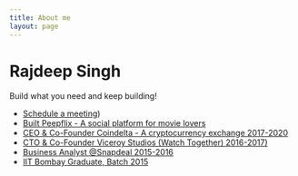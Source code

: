 ```yaml
---
title: About me
layout: page
---
```


# Rajdeep Singh

Build what you need and keep building!

- [Schedule a meeting](https://calendly.com/rajdeep92))
- [Built Peepflix - A social platform for movie lovers](https://peepflix.com/)
- [CEO & Co-Founder Coindelta - A cryptocurrency exchange 2017-2020](https://coindelta.com/)
- [CTO & Co-Founder Viceroy Studios (Watch Together) 2016-2017)](https://www.facebook.com/vstvio)
- [Business Analyst @Snapdeal 2015-2016](https://www.snapdeal.com/)
- [IIT Bombay Graduate, Batch 2015](https://iitb.ac.in/)
